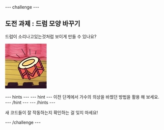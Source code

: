 \--- challenge \---

## 도전 과제 : 드럼 모양 바꾸기

드럼이 소리나고있는것처럼 보이게 만들 수 있나요?

![스크린 샷](images/band-drum-final.png)

\--- hints \--- \--- hint \--- 이전 단계에서 가수의 의상을 바꿨던 방법을 활용 해 보세요. \--- /hint \--- \--- /hints \---

새 코드들이 잘 작동하는지 확인하는 걸 잊지 마세요!

\--- /challenge \---